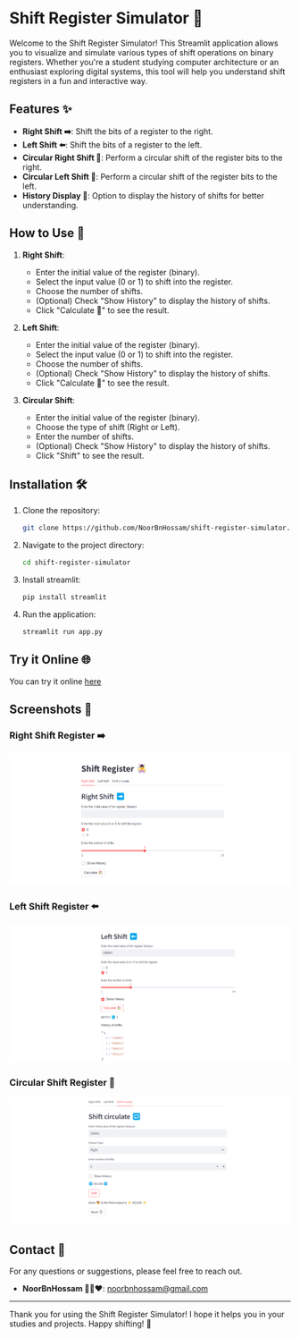 # Shift Register Simulator 🤹

Welcome to the Shift Register Simulator! This Streamlit application allows you to visualize and simulate various types of shift operations on binary registers. Whether you're a student studying computer architecture or an enthusiast exploring digital systems, this tool will help you understand shift registers in a fun and interactive way.

## Features ✨

- **Right Shift ➡️**: Shift the bits of a register to the right.
- **Left Shift ⬅️**: Shift the bits of a register to the left.
- **Circular Right Shift 🔁**: Perform a circular shift of the register bits to the right.
- **Circular Left Shift 🔁**: Perform a circular shift of the register bits to the left.
- **History Display 📜**: Option to display the history of shifts for better understanding.

## How to Use 🚀

1. **Right Shift**:

   - Enter the initial value of the register (binary).
   - Select the input value (0 or 1) to shift into the register.
   - Choose the number of shifts.
   - (Optional) Check "Show History" to display the history of shifts.
   - Click "Calculate 🧮" to see the result.

2. **Left Shift**:

   - Enter the initial value of the register (binary).
   - Select the input value (0 or 1) to shift into the register.
   - Choose the number of shifts.
   - (Optional) Check "Show History" to display the history of shifts.
   - Click "Calculate 🧮" to see the result.

3. **Circular Shift**:
   - Enter the initial value of the register (binary).
   - Choose the type of shift (Right or Left).
   - Enter the number of shifts.
   - (Optional) Check "Show History" to display the history of shifts.
   - Click "Shift" to see the result.

## Installation 🛠️

1. Clone the repository:

   ```sh
   git clone https://github.com/NoorBnHossam/shift-register-simulator.git
   ```

2. Navigate to the project directory:
   ```sh
   cd shift-register-simulator
   ```
3. Install streamlit:
   ```sh
   pip install streamlit
   ```
4. Run the application:
   ```sh
   streamlit run app.py
   ```

## Try it Online 🌐

You can try it online [here](https://shift-register-simulator.streamlit.app/)

## Screenshots 📸

### Right Shift Register ➡️

![Right Shift Register](./screenshots/SH_R.png)

### Left Shift Register ⬅️

![Left Shift Register](./screenshots/SH_L.png)

### Circular Shift Register 🔁

![Circular Shift Register](./screenshots/SH_Circular.png)

## Contact 📧

For any questions or suggestions, please feel free to reach out.

- **NoorBnHossam 👨‍💻❤️**: [noorbnhossam@gmail.com](mailto:noorbnhossam@gmail.com)

---

Thank you for using the Shift Register Simulator! I hope it helps you in your studies and projects. Happy shifting! 🥳
